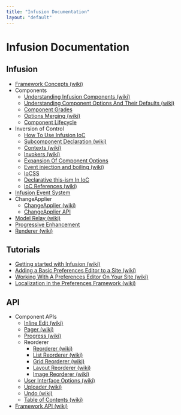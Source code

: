 ```yaml
---
title: "Infusion Documentation"
layout: "default"
---
```


Infusion Documentation
======================

Infusion
--------

* [Framework Concepts (wiki)](http://wiki.fluidproject.org/display/docs/Framework+Concepts)
* Components
  * [Understanding Infusion Components (wiki)](http://wiki.fluidproject.org/display/docs/Understanding+Infusion+Components)
  * [Understanding Component Options And Their Defaults (wiki)](http://wiki.fluidproject.org/display/docs/Understanding+Component+Options+And+Their+Defaults)
  * [Component Grades](ComponentGrades.md)
  * [Options Merging (wiki)](http://wiki.fluidproject.org/display/docs/Options+Merging)
  * [Component Lifecycle](ComponentLifecycle.md)
* Inversion of Control
  * [How To Use Infusion IoC](HowToUseInfusionIoC.md)
  * [Subcomponent Declaration (wiki)](http://wiki.fluidproject.org/display/docs/Subcomponent+Declaration)
  * [Contexts (wiki)](http://wiki.fluidproject.org/display/docs/Contexts)
  * [Invokers (wiki)](http://wiki.fluidproject.org/display/docs/Invokers)
  * [Expansion Of Component Options](ExpansionOfComponentOptions.md)
  * [Event injection and boiling (wiki)](http://wiki.fluidproject.org/display/docs/Event+injection+and+boiling)
  * [IoCSS](IoCSS.md)
  * [Declarative this-ism In IoC](DeclarativeThisismInIoC.md)
  * [IoC References (wiki)](http://wiki.fluidproject.org/display/docs/IoC+References)
* [Infusion Event System](InfusionEventSystem.md)
* ChangeApplier
  * [ChangeApplier (wiki)](http://wiki.fluidproject.org/display/docs/ChangeApplier)
  * [ChangeApplier API](ChangeApplierAPI.md)
* [Model Relay (wiki)](http://wiki.fluidproject.org/display/docs/Model+Relay)
* [Progressive Enhancement](ProgressiveEnhancement.md)
* [Renderer (wiki)](http://wiki.fluidproject.org/display/docs/Renderer)

Tutorials
---------

* [Getting started with Infusion (wiki)](http://wiki.fluidproject.org/display/docs/Tutorial+-+Getting+started+with+Infusion)
* [Adding a Basic Preferences Editor to a Site (wiki)](http://wiki.fluidproject.org/display/docs/Tutorial+-+Adding+a+Basic+Preferences+Editor+to+a+Site)
* [Working With A Preferences Editor On Your Site (wiki)](http://wiki.fluidproject.org/display/docs/Working+With+A+Preferences+Editor+On+Your+Site)
* [Localization in the Preferences Framework (wiki)](http://wiki.fluidproject.org/display/docs/Localization+in+the+Preferences+Framework)

API
---

* Component APIs
  * [Inline Edit (wiki)](http://wiki.fluidproject.org/display/docs/Inline+Edit+API)
  * [Pager (wiki)](http://wiki.fluidproject.org/display/docs/Pager+API)
  * [Progress (wiki)](http://wiki.fluidproject.org/display/docs/Progress+API)
  * Reorderer
    * [Reorderer (wiki)](http://wiki.fluidproject.org/display/docs/Reorderer+API)
    * [List Reorderer (wiki)](http://wiki.fluidproject.org/display/docs/List+Reorderer+API)
    * [Grid Reorderer (wiki)](http://wiki.fluidproject.org/display/docs/Grid+Reorderer+API)
    * [Layout Reorderer (wiki)](http://wiki.fluidproject.org/display/docs/Layout+Reorderer+API)
    * [Image Reorderer (wiki)](http://wiki.fluidproject.org/display/docs/Image+Reorderer+API)
  * [User Interface Options (wiki)](http://wiki.fluidproject.org/display/docs/User+Interface+Options+API)
  * [Uploader (wiki)](http://wiki.fluidproject.org/display/docs/Uploader+API)
  * [Undo (wiki)](http://wiki.fluidproject.org/display/docs/Undo+API)
  * [Table of Contents (wiki)](http://wiki.fluidproject.org/display/docs/Table+of+Contents+API)
* [Framework API (wiki)](http://wiki.fluidproject.org/display/docs/Framework+API)
